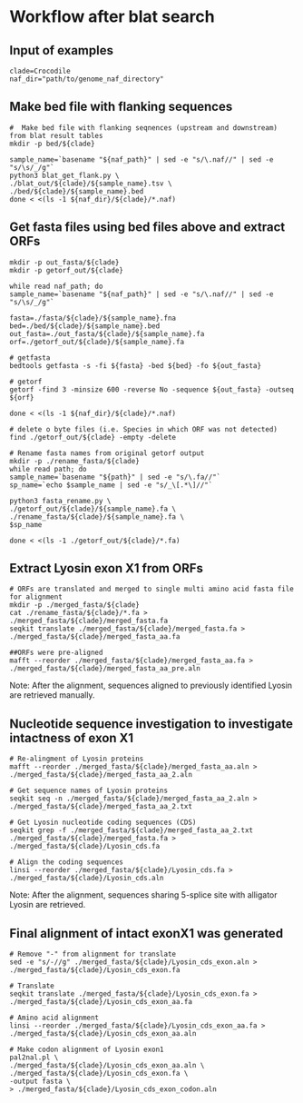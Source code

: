 # Workflow after blat search

## Input of examples
```
clade=Crocodile
naf_dir="path/to/genome_naf_directory"
```

## Make bed file with flanking sequences
```
#  Make bed file with flanking seqnences (upstream and downstream) from blat result tables
mkdir -p bed/${clade}

sample_name=`basename "${naf_path}" | sed -e "s/\.naf//" | sed -e "s/\s/_/g"`
python3 blat_get_flank.py \
./blat_out/${clade}/${sample_name}.tsv \
./bed/${clade}/${sample_name}.bed
done < <(ls -1 ${naf_dir}/${clade}/*.naf)
```
## Get fasta files using bed files above and extract ORFs

```
mkdir -p out_fasta/${clade}
mkdir -p getorf_out/${clade}

while read naf_path; do
sample_name=`basename "${naf_path}" | sed -e "s/\.naf//" | sed -e "s/\s/_/g"`

fasta=./fasta/${clade}/${sample_name}.fna
bed=./bed/${clade}/${sample_name}.bed
out_fasta=./out_fasta/${clade}/${sample_name}.fa
orf=./getorf_out/${clade}/${sample_name}.fa

# getfasta
bedtools getfasta -s -fi ${fasta} -bed ${bed} -fo ${out_fasta}
    
# getorf
getorf -find 3 -minsize 600 -reverse No -sequence ${out_fasta} -outseq ${orf}

done < <(ls -1 ${naf_dir}/${clade}/*.naf)

# delete o byte files (i.e. Species in which ORF was not detected)
find ./getorf_out/${clade} -empty -delete

# Rename fasta names from original getorf output
mkdir -p ./rename_fasta/${clade}
while read path; do
sample_name=`basename "${path}" | sed -e "s/\.fa//"`
sp_name=`echo $sample_name | sed -e "s/_\[.*\]//"`

python3 fasta_rename.py \
./getorf_out/${clade}/${sample_name}.fa \
./rename_fasta/${clade}/${sample_name}.fa \
$sp_name

done < <(ls -1 ./getorf_out/${clade}/*.fa)
```

## Extract Lyosin exon X1 from ORFs
```
# ORFs are translated and merged to single multi amino acid fasta file for alignment
mkdir -p ./merged_fasta/${clade}
cat ./rename_fasta/${clade}/*.fa > ./merged_fasta/${clade}/merged_fasta.fa
seqkit translate ./merged_fasta/${clade}/merged_fasta.fa > ./merged_fasta/${clade}/merged_fasta_aa.fa

##ORFs were pre-aligned
mafft --reorder ./merged_fasta/${clade}/merged_fasta_aa.fa > ./merged_fasta/${clade}/merged_fasta_aa_pre.aln
```

Note: After the alignment, sequences aligned to previously identified Lyosin are retrieved manually.


## Nucleotide sequence investigation to investigate intactness of exon X1
```
# Re-alingment of Lyosin proteins
mafft --reorder ./merged_fasta/${clade}/merged_fasta_aa.aln > ./merged_fasta/${clade}/merged_fasta_aa_2.aln

# Get sequence names of Lyosin proteins
seqkit seq -n ./merged_fasta/${clade}/merged_fasta_aa_2.aln > ./merged_fasta/${clade}/merged_fasta_aa_2.txt

# Get Lyosin nucleotide coding sequences (CDS)
seqkit grep -f ./merged_fasta/${clade}/merged_fasta_aa_2.txt ./merged_fasta/${clade}/merged_fasta.fa > ./merged_fasta/${clade}/Lyosin_cds.fa

# Align the coding sequences
linsi --reorder ./merged_fasta/${clade}/Lyosin_cds.fa > ./merged_fasta/${clade}/Lyosin_cds.aln
```

Note: After the alignment, sequences sharing 5-splice site with alligator Lyosin are retrieved.


## Final alignment of intact exonX1 was generated
```
# Remove "-" from alignment for translate
sed -e "s/-//g" ./merged_fasta/${clade}/Lyosin_cds_exon.aln > ./merged_fasta/${clade}/Lyosin_cds_exon.fa

# Translate
seqkit translate ./merged_fasta/${clade}/Lyosin_cds_exon.fa > ./merged_fasta/${clade}/Lyosin_cds_exon_aa.fa

# Amino acid alignment
linsi --reorder ./merged_fasta/${clade}/Lyosin_cds_exon_aa.fa > ./merged_fasta/${clade}/Lyosin_cds_exon_aa.aln

# Make codon alignment of Lyosin exon1
pal2nal.pl \
./merged_fasta/${clade}/Lyosin_cds_exon_aa.aln \
./merged_fasta/${clade}/Lyosin_cds_exon.fa \
-output fasta \
> ./merged_fasta/${clade}/Lyosin_cds_exon_codon.aln
```
